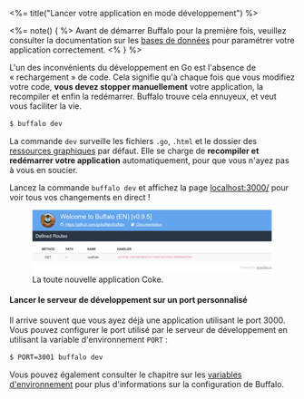 <%= title("Lancer votre application en mode développement") %>

<%= note() { %>
Avant de démarrer Buffalo pour la première fois, veuillez consulter la documentation sur les [bases de données](/docs/db) pour paramétrer votre application correctement.
<% } %>

L'un des inconvénients du développement en Go est l'absence de «&nbsp;rechargement&nbsp;» de code. Cela signifie qu'à chaque fois que vous modifiez votre code, **vous devez stopper manuellement** votre application, la recompiler et enfin la redémarrer. Buffalo trouve cela ennuyeux, et veut vous faciliter la vie.

```bash
$ buffalo dev
```

La commande `dev` surveille les fichiers `.go`, `.html` et le dossier des [ressources graphiques](/docs/assets) par défaut. Elle se charge de **recompiler et redémarrer votre application** automatiquement, pour que vous n'ayez pas à vous en soucier.

Lancez la commande `buffalo dev` et affichez la page [localhost:3000/](http://localhost:3000/) pour voir tous vos changements en direct&nbsp;!

<figure>
  <img src="/assets/images/new-coke.png" title="Capture d'écran">
  <figcaption>La toute nouvelle application Coke.</figcaption>
</figure>

#### Lancer le serveur de développement sur un port personnalisé

Il arrive souvent que vous ayez déjà une application utilisant le port 3000. Vous pouvez configurer le port utilisé par le serveur de développement en utilisant la variable d'environnement `PORT`&nbsp;:

```bash
$ PORT=3001 buffalo dev
```

Vous pouvez également consulter le chapitre sur les [variables d'environnement](/fr/docs/config-vars) pour plus d'informations sur la configuration de Buffalo.